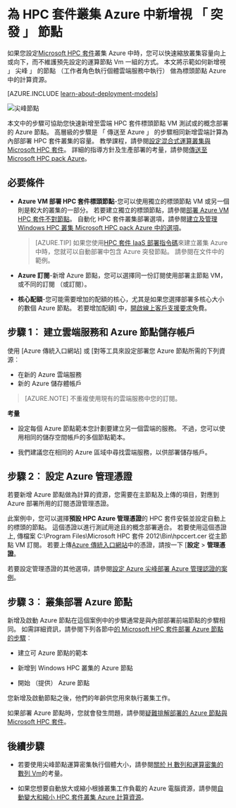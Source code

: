 <properties
 pageTitle="為 HPC 套件叢集新增尖峰節點 |Microsoft Azure"
 description="瞭解如何新增雲端服務中執行的工作角色執行個體以展開 HPC 套件中的叢集點播 Azure"
 services="virtual-machines-windows"
 documentationCenter=""
 authors="dlepow"
 manager="timlt"
 editor=""
 tags="azure-service-management,hpc-pack"/>
<tags
ms.service="virtual-machines-windows"
 ms.devlang="na"
 ms.topic="article"
 ms.tgt_pltfrm="vm-multiple"
 ms.workload="big-compute"
 ms.date="10/14/2016"
 ms.author="danlep"/>

# <a name="add-on-demand-burst-nodes-to-an-hpc-pack-cluster-in-azure"></a>為 HPC 套件叢集 Azure 中新增視 「 突發 」 節點



如果您設定[Microsoft HPC 套件](https://technet.microsoft.com/library/cc514029)叢集 Azure 中時，您可以快速縮放叢集容量向上或向下，而不維護預先設定的運算節點 Vm 一組的方式。 本文將示範如何新增視 」 尖峰 」 的節點 （工作者角色執行個體雲端服務中執行） 做為標頭節點 Azure 中的計算資源。 

[AZURE.INCLUDE [learn-about-deployment-models](../../includes/learn-about-deployment-models-classic-include.md)]

![尖峰節點][burst]

本文中的步驟可協助您快速新增至雲端 HPC 套件標頭節點 VM 測試或的概念部署的 Azure 節點。 高層級的步驟是 「 傳送至 Azure 」 的步驟相同新增雲端計算為內部部署 HPC 套件叢集的容量。 教學課程，請參閱[設定混合式運算叢集與 Microsoft HPC 套件](../cloud-services/cloud-services-setup-hybrid-hpcpack-cluster.md)。 詳細的指導方針及生產部署的考量，請參閱[傳送至 Microsoft HPC pack Azure](https://technet.microsoft.com/library/gg481749.aspx)。


## <a name="prerequisites"></a>必要條件

* **Azure VM 部署 HPC 套件標頭節點**-您可以使用獨立的標頭節點 VM 或另一個則是較大的叢集的一部分。 若要建立獨立的標頭節點，請參閱[部署 Azure VM HPC 套件不對節點](virtual-machines-windows-hpcpack-cluster-headnode.md)。 自動化 HPC 套件叢集部署選項，請參閱[建立及管理 Windows HPC 叢集 Microsoft HPC pack Azure 中的選項](virtual-machines-windows-hpcpack-cluster-options.md)。

    >[AZURE.TIP] 如果您使用[HPC 套件 IaaS 部署指令碼](virtual-machines-windows-classic-hpcpack-cluster-powershell-script.md)來建立叢集 Azure 中時，您就可以自動部署中包含 Azure 突發節點。 請參閱在文件中的範例。

* **Azure 訂閱**-新增 Azure 節點，您可以選擇同一份訂閱使用部署主節點 VM，或不同的訂閱 （或訂閱）。

* **核心配額**-您可能需要增加的配額的核心，尤其是如果您選擇部署多核心大小的數個 Azure 節點。 若要增加配額] 中，[開啟線上客戶支援要求](https://azure.microsoft.com/blog/2014/06/04/azure-limits-quotas-increase-requests/)免費。

## <a name="step-1-create-a-cloud-service-and-a-storage-account-for-the-azure-nodes"></a>步驟 1︰ 建立雲端服務和 Azure 節點儲存帳戶

使用 [Azure 傳統入口網站] 或 [對等工具來設定部署您 Azure 節點所需的下列資源︰

* 在新的 Azure 雲端服務
* 新的 Azure 儲存體帳戶

>[AZURE.NOTE] 不重複使用現有的雲端服務中您的訂閱。 

**考量**

* 設定每個 Azure 節點範本您計劃要建立另一個雲端的服務。 不過，您可以使用相同的儲存空間帳戶的多個節點範本。

* 我們建議您在相同的 Azure 區域中尋找雲端服務，以供部署儲存帳戶。




## <a name="step-2-configure-an-azure-management-certificate"></a>步驟 2︰ 設定 Azure 管理憑證

若要新增 Azure 節點做為計算的資源，您需要在主節點及上傳的項目，對應到 Azure 部署所用的訂閱憑證管理憑證。

此案例中，您可以選擇**預設 HPC Azure 管理憑證**的 HPC 套件安裝並設定自動上的標頭的節點。 這個憑證以進行測試用途且的概念部署適合。 若要使用這個憑證上, 傳檔案 C:\Program Files\Microsoft HPC 套件 2012\Bin\hpccert.cer 從主節點 VM 訂閱。 若要上傳[Azure 傳統入口網站](https://manage.windowsazure.com)中的憑證，請按一下 [**設定** > **管理憑證**。

若要設定管理憑證的其他選項，請參閱[設定 Azure 尖峰部署 Azure 管理認證的案例](http://technet.microsoft.com/library/gg481759.aspx)。

## <a name="step-3-deploy-azure-nodes-to-the-cluster"></a>步驟 3︰ 叢集部署 Azure 節點



新增及啟動 Azure 節點在這個案例中的步驟通常是與內部部署前端節點的步驟相同。 如需詳細資訊，請參閱下列各節中[的 Microsoft HPC 套件部署 Azure 節點的步驟](https://technet.microsoft.com/library/gg481758.aspx)︰

* 建立可 Azure 節點的範本

* 新增到 Windows HPC 叢集的 Azure 節點

* 開始 （提供） Azure 節點

您新增及啟動節點之後，他們的年齡供您用來執行叢集工作。

如果部署 Azure 節點時，您就會發生問題，請參閱[疑難排解部署的 Azure 節點與 Microsoft HPC 套件](http://technet.microsoft.com/library/jj159097.aspx)。

## <a name="next-steps"></a>後續步驟

* 若要使用尖峰節點運算密集執行個體大小，請參閱[關於 H 數列和運算密集的數列 Vm](virtual-machines-windows-a8-a9-a10-a11-specs.md)的考量。

* 如果您想要自動放大或縮小根據叢集工作負載的 Azure 電腦資源，請參閱[自動變大和縮小 HPC 套件叢集 Azure 計算資源](virtual-machines-windows-classic-hpcpack-cluster-node-autogrowshrink.md)。

<!--Image references-->
[burst]: ./media/virtual-machines-windows-classic-hpcpack-cluster-node-burst/burst.png
